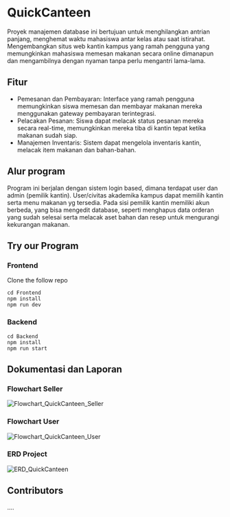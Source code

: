 # QuickCanteen
Proyek manajemen database ini bertujuan untuk menghilangkan antrian panjang, menghemat waktu mahasiswa antar kelas atau saat istirahat. Mengembangkan situs web kantin kampus yang ramah pengguna yang memungkinkan mahasiswa memesan makanan secara online dimanapun dan mengambilnya dengan nyaman tanpa perlu mengantri lama-lama.

## Fitur
  * Pemesanan dan Pembayaran: Interface yang ramah pengguna memungkinkan siswa memesan dan membayar makanan mereka menggunakan gateway pembayaran terintegrasi.
  * Pelacakan Pesanan: Siswa dapat melacak status pesanan mereka secara real-time, memungkinkan mereka tiba di kantin tepat ketika makanan sudah siap.
  * Manajemen Inventaris: Sistem dapat mengelola inventaris kantin, melacak item makanan dan bahan-bahan.
 
## Alur program
Program ini berjalan dengan sistem login based, dimana terdapat user dan admin (pemilik kantin). User/civitas akademika kampus dapat memilih kantin serta menu makanan yg tersedia. Pada sisi pemilik kantin memiliki akun berbeda, yang bisa mengedit database, seperti menghapus data orderan yang sudah selesai serta melacak aset bahan dan resep untuk mengurangi kekurangan makanan.

## Try our Program
### Frontend
Clone the follow repo
```
cd Frontend
npm install
npm run dev
```
### Backend
```
cd Backend
npm install
npm run start
```

## Dokumentasi dan Laporan
### Flowchart Seller
![Flowchart_QuickCanteen_Seller](https://github.com/SistemBasisData2024/Kel-10-QuickCanteen-/assets/144346489/99b13901-c3b3-4bda-ac22-5cf658fb3c6b)

### Flowchart User
![Flowchart_QuickCanteen_User](https://github.com/SistemBasisData2024/Kel-10-QuickCanteen-/assets/144346489/9ac83ad9-8b8d-489f-9823-0853da00ca83)

### ERD Project
![ERD_QuickCanteen](https://github.com/SistemBasisData2024/Kel-10-QuickCanteen-/assets/144346489/d14bed1a-b052-45ef-b109-ce716e7e9284)

## Contributors

....
